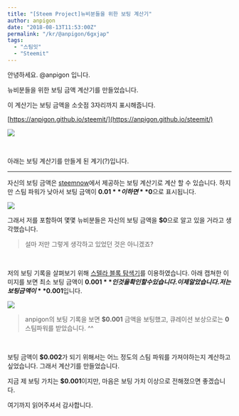 ```yaml
---
title: "[Steem Project]뉴비분들을 위한 보팅 계산기"
author: anpigon
date: "2018-08-13T11:53:00Z"
permalink: "/kr/@anpigon/6gxjap"
tags:
  - "스팀잇"
  - "Steemit"
---
```

안녕하세요. @anpigon 입니다. 

뉴비분들을 위한 보팅 금액 계산기를 만들었습니다.

이 계산기는 보팅 금액을 소숫점 3자리까지 표시해줍니다.

[https://anpigon.github.io/steemit/](https://anpigon.github.io/steemit/)

![](https://imgur.com/1P2utTd.png)

<br>

아래는 보팅 계산기를 만들게 된 계기(?)입니다.

***

자신의 보팅 금액은 [steemnow](https://www.steemnow.com/upvotecalc.html)에서 제공하는 보팅 계산기로 계산 할 수 있습니다. 하지만 스팀 파워가 낮아서 보팅 금액이 **$0.01** 이하면 **$0**으로 표시됩니다. 

![](https://imgur.com/jMJTPVR.png)

그래서 저를 포함하여 몇몇 뉴비분들은 자신의 보팅 금액을 **$0**으로 알고 있을 거라고 생각했습니다.
> 설마 저만 그렇게 생각하고 있었던 것은 아니겠죠?

<br>

저의 보팅 기록을 살펴보기 위해 [스텔라 블록 탐색기](https://steemblockexplorer.com)를 이용하였습니다. 아래 캡쳐한 이미지를 보면 최소 보팅 금액이 **$0.001**인 것을 확인 할 수 있습니다. 이제 알았습니다. 저는 보팅 금액이 **$0.001**입니다.

![](https://i.imgur.com/xtjNYwe.png)

> anpigon의 보팅 기록을 보면 **$0.001** 금액을 보팅했고, 큐레이션 보상으로는 **0** 스팀파워를 받았습니다. ^^

<br>

보팅 금액이 **$0.002**가 되기 위해서는 어느 정도의 스팀 파워를 가져야하는지 계산하고 싶었습니다. 그래서 계산기를 만들었습니다.





지금 제 보팅 가치는 **$0.001**이지만, 마음은 보팅 가치 이상으로 전해졌으면 좋겠습니다.

여기까지 읽어주셔서 감사합니다.
